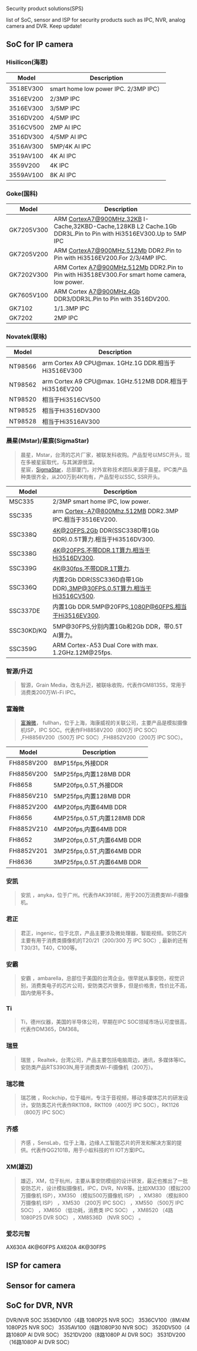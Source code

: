 Security product solutions(SPS)

list of SoC, sensor and ISP for security products such as IPC, NVR, analog camera and DVR. Keep update!

## SoC for IP camera

### Hisilicon(海思)

| Model | Description |
| --- | --- |
|3518EV300|smart home low power IPC. 2/3MP IPC）|
|3516EV200|2/3MP IPC|
|3516EV300|3/5MP IPC|
|3516DV200|4/5MP IPC|
|3516CV500|2MP AI IPC|
|3516DV300|4/5MP AI IPC|
|3516AV300|5MP/4K AI IPC|
|3519AV100|4K AI IPC|
|3559V200|4K IPC|
|3559AV100|8K AI IPC|

### Goke(国科)

| Model | Description |
| --- | --- |
| GK7205V300 | ARM CortexA7@900MHz.32KB I-Cache,32KBD-Cache,128KB L2 Cache.1Gb DDR3L.Pin to Pin with Hi3516EV300.Up to 5MP IPC |
| GK7205V200 | ARM CortexA7@900MHz.512Mb DDR2.Pin to Pin with Hi3516EV200.For 2/3/4MP IPC. | 
| GK7202V300 | ARM Cortex A7@900MHz.512Mb DDR2.Pin to Pin with Hi3518EV300.For smart home camera, low power. |
| GK7605V100 | ARM Cortex A7@900MHz.4Gb DDR3/DDR3L.Pin to Pin with 3516DV200. |
| GK7102 | 1/1.3MP IPC |
| GK7202 | 2MP IPC |

### Novatek(联咏)

| Model | Description |
| --- | --- |
| NT98566 | arm Cortex A9 CPU@max. 1GHz.1G DDR.相当于Hi3516EV300 |
| NT98562 | arm Cortex A9 CPU@max. 1GHz.512MB DDR.相当于Hi3516EV200 |
| NT98520 | 相当于Hi3516CV500 |
| NT98525 | 相当于Hi3516DV300 |
| NT98528 | 相当于Hi3516AV300 |


### 晨星(Mstar)/星宸(SigmaStar)
>晨星，Mstar，台湾的芯片厂家，被联发科收购。产品型号以MSC开头，现在多被星宸取代，与其渊源很深。     
>星宸，[SigmaStar](https://www.sigmastar.com.cn/)，总部厦门，对外宣称技术团队来源于晨星。IPC类产品种类很齐全，从200万到4K均有，产品型号以SSC, SSR开头。

| Model | Description |
| --- | --- |
| MSC335 | 2/3MP smart home IPC, low power. |
| SSC335 | arm Cortex-A7@800Mhz.512MB DDR2.3MP IPC.相当于3516EV200. |
| SSC338Q | 4K@20FPS.2Gb DDR(SSC338D带1Gb DDR).0.5T算力.相当于Hi3516DV300. |
| SSC338G | 4K@20FPS.不带DDR.1T算力.相当于Hi3516DV300. |
| SSC339G | 4K@30fps.不带DDR.1T算力. |
| SSC336Q | 内置2Gb	DDR(SSC336D自带1Gb DDR).3MP@30FPS.0.5T算力.相当于Hi3516CV500. |
| SSC337DE | 内置1Gb	DDR.5MP@20FPS,1080P@60FPS.相当于Hi3516EV300. |
| SSC30KD/KQ | 5MP@30FPS,分别内置1Gb和2Gb DDR，带0.5T AI算力。|
| SSC359G |ARM Cortex-A53 Dual Core with max. 1.2GHz.12M@25fps.|



### 智源/升迈
>智源，Grain Media，改名升迈，被联咏收购，代表作GM8135S，常用于消费类200万Wi-Fi IPC。

### 富瀚微
>[富瀚微](https://www.fullhan.com/)， fullhan，位于上海，海康威视的关联公司，主要产品是模拟摄像机ISP，IPC SOC。代表作FH8858V200（800万 IPC SOC） ,FH8856V200（500万 IPC SOC）,FH8852V200（200万 IPC SOC）。


| Model | Description |
| --- | --- |
| FH8858V200 | 8MP15fps,外接DDR |
| FH8856V200 | 5MP25fps,内置128MB DDR |
| FH8658 | 5MP20fps,0.5T,外接DDR |
| FH8856V210 | 5MP25fps,内置128MB DDR |
| FH8852V200 | 4MP20fps,内置64MB DDR |
| FH8656 | 4MP25fps,0.5T,内置128MB DDR |
| FH8852V210 | 4MP20fps,内置64MB DDR |
| FH8652 | 3MP20fps,0.5T,内置64MB DDR |
| FH8852V201 | 3MP25fps,0.5T,内置64MB DDR |
| FH8636 | 3MP25fps,0.5T.内置64MB DDR |


### 安凯
>安凯 ，anyka，位于广州。代表作AK3918E，用于200万消费类Wi-Fi摄像机。

### 君正
>君正，ingenic，位于北京，产品主要涉及微处理器，智能视频。安防芯片主要有用于消费类摄像机的T20/21（200/300 万 IPC SOC）, 最新的还有T30/31，T40，C100等。

### 安霸
>安霸 ，ambarella，总部位于美国的台湾企业。很早就从事安防，视觉识别，消费类电子的芯片公司，安防类芯片很多，但是价格贵，性价比不高，国内使用不多。

### Ti
>Ti，德州仪器，美国的半导体公司，早期在IPC SOC领域市场认可度很高，代表作DM365，DM368。

### 瑞昱
>瑞昱 ，Realtek，台湾公司，产品主要包括电脑周边，通讯，多媒体等IC。安防类产品RTS3903N,用于消费类Wi-Fi摄像机（200万）。

### 瑞芯微
>瑞芯微 ，Rockchip，位于福州，专注于音视频，移动多媒体芯片的研发设计。安防类芯片代表作RK1108，RK1109（400万 IPC SOC），RK1126（800万 IPC SOC）

### 齐感
>齐感 ，SensLab，位于上海，边缘人工智能芯片的开发和解决方案的提供。代表作QG2101B，用于小蚁科技的YI IOT方案IPC。

### XM(雄迈)
>雄迈，XM，位于杭州，主要从事安防模组的设计研发，最近也推出了一批安防芯片，设计模拟摄像机，IPC，DVR，NVR等。比如XM330（模拟200万摄像机 ISP），XM350 （模拟500万摄像机 ISP） ，XM380 （模拟800万摄像机 ISP） ，XM530 （200万 IPC SOC） ，XM550 （500万 IPC SOC） ，XM650 （低功耗，消费类 IPC SOC） ，XM8520 （4路 1080P25 DVR SOC） ，XM8536D （NVR SOC） 。


### 爱芯元智

AX630A 4K@60FPS
AX620A 4K@30FPS

## ISP for camera


## Sensor for camera


## SoC for DVR, NVR
DVR/NVR SOC
3536DV100（4路 1080P25 NVR SOC）
3536CV100（8M/4M 1080P25 NVR SOC）
3535AV100（6路1080P30 NVR SOC）
3520DV500（4路1080P AI DVR SOC）
3521DV200（8路1080P AI DVR SOC）
3531DV200（16路1080P AI DVR SOC）
